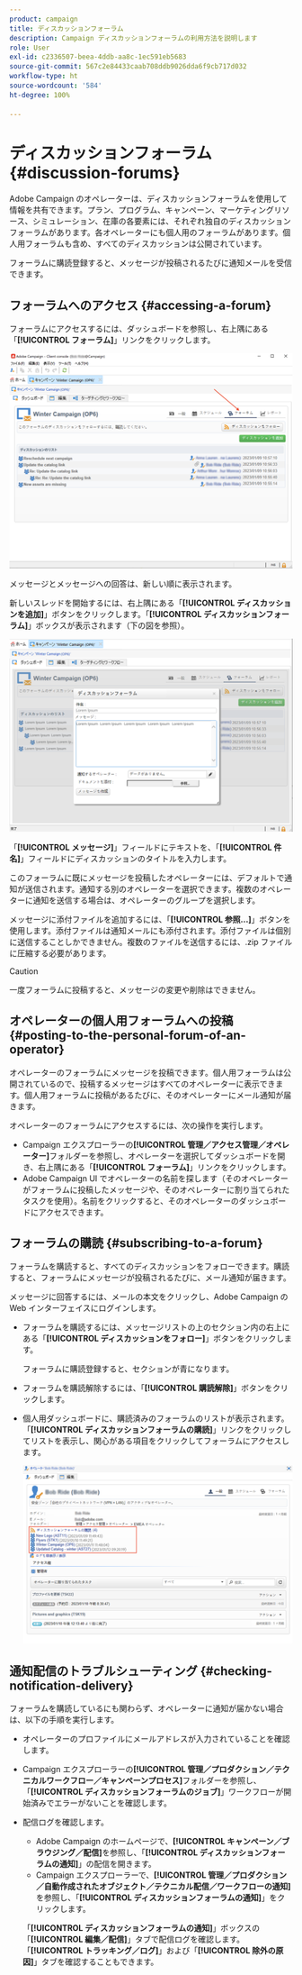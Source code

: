 ```yaml
---
product: campaign
title: ディスカッションフォーラム
description: Campaign ディスカッションフォーラムの利用方法を説明します
role: User
exl-id: c2336507-beea-4ddb-aa8c-1ec591eb5683
source-git-commit: 567c2e84433caab708ddb9026dda6f9cb717d032
workflow-type: ht
source-wordcount: '584'
ht-degree: 100%

---
```


# ディスカッションフォーラム{#discussion-forums}

Adobe Campaign のオペレーターは、ディスカッションフォーラムを使用して情報を共有できます。プラン、プログラム、キャンペーン、マーケティングリソース、シミュレーション、在庫の各要素には、それぞれ独自のディスカッションフォーラムがあります。各オペレーターにも個人用のフォーラムがあります。個人用フォーラムも含め、すべてのディスカッションは公開されています。

フォーラムに購読登録すると、メッセージが投稿されるたびに通知メールを受信できます。

## フォーラムへのアクセス {#accessing-a-forum}

フォーラムにアクセスするには、ダッシュボードを参照し、右上隅にある「**[!UICONTROL フォーラム]**」リンクをクリックします。

![](assets/mrm-forum-icon.png)

メッセージとメッセージへの回答は、新しい順に表示されます。

新しいスレッドを開始するには、右上隅にある「**[!UICONTROL ディスカッションを追加]**」ボタンをクリックします。「**[!UICONTROL ディスカッションフォーラム]**」ボックスが表示されます（下の図を参照）。

![](assets/mrm-forum-new-thread.png)


「**[!UICONTROL メッセージ]**」フィールドにテキストを、「**[!UICONTROL 件名]**」フィールドにディスカッションのタイトルを入力します。

このフォーラムに既にメッセージを投稿したオペレーターには、デフォルトで通知が送信されます。通知する別のオペレーターを選択できます。複数のオペレーターに通知を送信する場合は、オペレーターのグループを選択します。

メッセージに添付ファイルを追加するには、「**[!UICONTROL 参照...]**」ボタンを使用します。添付ファイルは通知メールにも添付されます。添付ファイルは個別に送信することしかできません。複数のファイルを送信するには、.zip ファイルに圧縮する必要があります。

>[!CAUTION]
>
>一度フォーラムに投稿すると、メッセージの変更や削除はできません。

## オペレーターの個人用フォーラムへの投稿 {#posting-to-the-personal-forum-of-an-operator}

オペレーターのフォーラムにメッセージを投稿できます。個人用フォーラムは公開されているので、投稿するメッセージはすべてのオペレーターに表示できます。個人用フォーラムに投稿があるたびに、そのオペレーターにメール通知が届きます。

オペレーターのフォーラムにアクセスするには、次の操作を実行します。

* Campaign エクスプローラーの&#x200B;**[!UICONTROL 管理／アクセス管理／オペレーター]**&#x200B;フォルダーを参照し、オペレーターを選択してダッシュボードを開き、右上隅にある「**[!UICONTROL フォーラム]**」リンクをクリックします。
* Adobe Campaign UI でオペレーターの名前を探します（そのオペレーターがフォーラムに投稿したメッセージや、そのオペレーターに割り当てられたタスクを使用）。名前をクリックすると、そのオペレーターのダッシュボードにアクセスできます。

## フォーラムの購読 {#subscribing-to-a-forum}

フォーラムを購読すると、すべてのディスカッションをフォローできます。購読すると、フォーラムにメッセージが投稿されるたびに、メール通知が届きます。

メッセージに回答するには、メールの本文をクリックし、Adobe Campaign の Web インターフェイスにログインします。

* フォーラムを購読するには、メッセージリストの上のセクション内の右上にある「**[!UICONTROL ディスカッションをフォロー]**」ボタンをクリックします。

  フォーラムに購読登録すると、セクションが青になります。

* フォーラムを購読解除するには、「**[!UICONTROL 購読解除]**」ボタンをクリックします。

* 個人用ダッシュボードに、購読済みのフォーラムのリストが表示されます。「**[!UICONTROL ディスカッションフォーラムの購読]**」リンクをクリックしてリストを表示し、関心がある項目をクリックしてフォーラムにアクセスします。

  ![](assets/forum-subscribed.png)


## 通知配信のトラブルシューティング {#checking-notification-delivery}

フォーラムを購読しているにも関わらず、オペレーターに通知が届かない場合は、以下の手順を実行します。

* オペレーターのプロファイルにメールアドレスが入力されていることを確認します。
* Campaign エクスプローラーの&#x200B;**[!UICONTROL 管理／プロダクション／テクニカルワークフロー／キャンペーンプロセス]**&#x200B;フォルダーを参照し、「**[!UICONTROL ディスカッションフォーラムのジョブ]**」ワークフローが開始済みでエラーがないことを確認します。
* 配信ログを確認します。

   * Adobe Campaign のホームページで、**[!UICONTROL キャンペーン／ブラウジング／配信]**&#x200B;を参照し、「**[!UICONTROL ディスカッションフォーラムの通知]**」の配信を開きます。
   * Campaign エクスプローラーで、**[!UICONTROL 管理／プロダクション／自動作成されたオブジェクト／テクニカル配信／ワークフローの通知]**&#x200B;を参照し、「**[!UICONTROL ディスカッションフォーラムの通知]**」をクリックします。

  「**[!UICONTROL ディスカッションフォーラムの通知]**」ボックスの「**[!UICONTROL 編集／配信]**」タブで配信ログを確認します。「**[!UICONTROL トラッキング／ログ]**」および「**[!UICONTROL 除外の原因]**」タブを確認することもできます。
